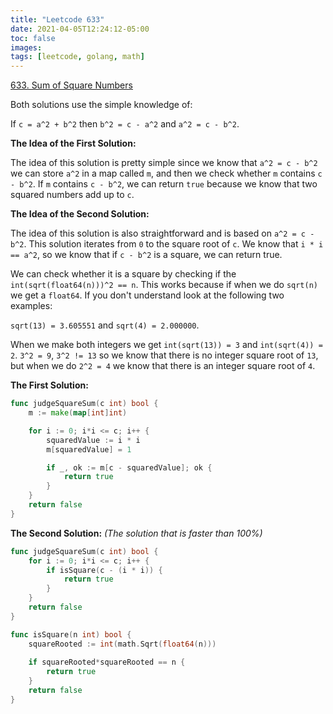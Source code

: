 ```yaml
---
title: "Leetcode 633"
date: 2021-04-05T12:24:12-05:00
toc: false
images:
tags: [leetcode, golang, math]
---
```


[633. Sum of Square Numbers](https://leetcode.com/problems/sum-of-square-numbers/)

Both solutions use the simple knowledge of:

If `c = a^2 + b^2` then `b^2 = c - a^2` and `a^2 = c - b^2`.

**The Idea of the First Solution:**

The idea of this solution is pretty simple since we know that `a^2 = c - b^2` we can store `a^2` in a map called `m`, and then we check whether `m` contains `c - b^2`. If `m` contains `c - b^2`, we can return `true` because we know that two squared numbers add up to `c`.

**The Idea of the Second Solution:**

The idea of this solution is also straightforward and is based on `a^2 = c - b^2`. This solution iterates from `0` to the square root of `c`. We know that `i * i == a^2`, so we know that if `c - b^2` is a square, we can return true.

We can check whether it is a square by checking if the `int(sqrt(float64(n)))^2 == n`. This works because if when we do `sqrt(n)` we get a `float64`. If you don't understand look at the following two examples:

`sqrt(13) = 3.605551` and `sqrt(4) = 2.000000`.

When we make both integers we get `int(sqrt(13)) = 3` and `int(sqrt(4)) = 2`. `3^2 = 9`, `3^2 != 13` so we know that there is no integer square root of `13`, but when we do `2^2 = 4` we know that there is an integer square root of `4`.

**The First Solution:**

``` go
func judgeSquareSum(c int) bool {
    m := make(map[int]int)

    for i := 0; i*i <= c; i++ {
        squaredValue := i * i
        m[squaredValue] = 1

        if _, ok := m[c - squaredValue]; ok {
            return true
        }
    }
    return false
}
```

**The Second Solution:** *(The solution that is faster than 100%)*

``` go
func judgeSquareSum(c int) bool {
    for i := 0; i*i <= c; i++ {
        if isSquare(c - (i * i)) {
            return true
        }
    }
    return false
}

func isSquare(n int) bool {
    squareRooted := int(math.Sqrt(float64(n)))
    
    if squareRooted*squareRooted == n {
        return true
    }
    return false
}
```